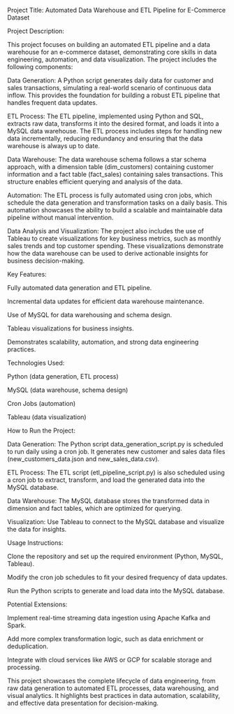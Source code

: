 Project Title: Automated Data Warehouse and ETL Pipeline for E-Commerce Dataset

Project Description:

This project focuses on building an automated ETL pipeline and a data warehouse for an e-commerce dataset, demonstrating core skills in data engineering, automation, and data visualization. The project includes the following components:

Data Generation: A Python script generates daily data for customer and sales transactions, simulating a real-world scenario of continuous data inflow. This provides the foundation for building a robust ETL pipeline that handles frequent data updates.

ETL Process: The ETL pipeline, implemented using Python and SQL, extracts raw data, transforms it into the desired format, and loads it into a MySQL data warehouse. The ETL process includes steps for handling new data incrementally, reducing redundancy and ensuring that the data warehouse is always up to date.

Data Warehouse: The data warehouse schema follows a star schema approach, with a dimension table (dim_customers) containing customer information and a fact table (fact_sales) containing sales transactions. This structure enables efficient querying and analysis of the data.

Automation: The ETL process is fully automated using cron jobs, which schedule the data generation and transformation tasks on a daily basis. This automation showcases the ability to build a scalable and maintainable data pipeline without manual intervention.

Data Analysis and Visualization: The project also includes the use of Tableau to create visualizations for key business metrics, such as monthly sales trends and top customer spending. These visualizations demonstrate how the data warehouse can be used to derive actionable insights for business decision-making.

Key Features:

Fully automated data generation and ETL pipeline.

Incremental data updates for efficient data warehouse maintenance.

Use of MySQL for data warehousing and schema design.

Tableau visualizations for business insights.

Demonstrates scalability, automation, and strong data engineering practices.

Technologies Used:

Python (data generation, ETL process)

MySQL (data warehouse, schema design)

Cron Jobs (automation)

Tableau (data visualization)

How to Run the Project:

Data Generation: The Python script data_generation_script.py is scheduled to run daily using a cron job. It generates new customer and sales data files (new_customers_data.json and new_sales_data.csv).

ETL Process: The ETL script (etl_pipeline_script.py) is also scheduled using a cron job to extract, transform, and load the generated data into the MySQL database.

Data Warehouse: The MySQL database stores the transformed data in dimension and fact tables, which are optimized for querying.

Visualization: Use Tableau to connect to the MySQL database and visualize the data for insights.

Usage Instructions:

Clone the repository and set up the required environment (Python, MySQL, Tableau).

Modify the cron job schedules to fit your desired frequency of data updates.

Run the Python scripts to generate and load data into the MySQL database.

Potential Extensions:

Implement real-time streaming data ingestion using Apache Kafka and Spark.

Add more complex transformation logic, such as data enrichment or deduplication.

Integrate with cloud services like AWS or GCP for scalable storage and processing.

This project showcases the complete lifecycle of data engineering, from raw data generation to automated ETL processes, data warehousing, and visual analytics. It highlights best practices in data automation, scalability, and effective data presentation for decision-making.

